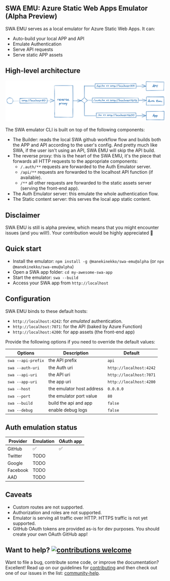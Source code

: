 ## SWA EMU: Azure Static Web Apps Emulator (Alpha Preview)

SWA EMU serves as a local emulator for Azure Static Web Apps. It can:

- Auto-build your local APP and API
- Emulate Authentication
- Serve API requests
- Serve static APP assets

## High-level architecture

![swa emulator architecture](./docs/swa-emu-architecture.png)

The SWA emulator CLI is built on top of the following components:

- The Builder: reads the local SWA github workflow flow and builds both the APP and API according to the user's config. And pretty much like SWA, if the user isn't using an API, SWA EMU will skip the API build.
- The reverse proxy: this is the heart of the SWA EMU, it's the piece that forwards all HTTP requests to the appropriate components:
  - `/.auth/**` requests are forwarded to the Auth Emulator server.
  - `/api/**` requests are forwarded to the localhost API function (if available).
  - `/**` all other requests are forwarded to the static assets server (serving the front-end app).
- The Auth Emulator server: this emulate the whole authentication flow.
- The Static content server: this serves the local app static content.

## Disclaimer

SWA EMU is still is alpha preview, which means that you might encounter issues (and you will!). Your contribution would be highly appreciated 🙏

## Quick start

- Install the emulator: `npm install -g @manekinekko/swa-emu@alpha` (or `npx @manekinekko/swa-emu@alpha`)
- Open a SWA app folder: `cd my-awesome-swa-app`
- Start the emulator: `swa --build`
- Access your SWA app from `http://localhost`

## Configuration

SWA EMU binds to these default hosts:

- `http://localhost:4242`: for _emulated_ authentication.
- `http://localhost:7071`: for the API (baked by Azure Function)
- `http://localhost:4200`: for app assets (the front-end app)

Provide the following options if you need to override the default values:

| Options            | Description               | Default                 |
| ------------------ | ------------------------- | ----------------------- |
| `swa --api-prefix` | the API prefix            | `api`                   |
| `swa --auth-uri`   | the Auth uri              | `http://localhost:4242` |
| `swa --api-uri`    | the API uri               | `http://localhost:7071` |
| `swa --app-uri`    | the app uri               | `http://localhost:4200` |
| `swa --host`       | the emulator host address | `0.0.0.0`               |
| `swa --port`       | the emulator port value   | `80`                    |
| `swa --build`      | build the api and app     | `false`                 |
| `swa --debug`      | enable debug logs         | `false`                 |

## Auth emulation status

| Provider | Emulation | OAuth app |
| -------- | --------- | --------- |
| GitHub   | ✅        | ✅        |
| Twitter  | TODO      |           |
| Google   | TODO      |           |
| Facebook | TODO      |           |
| AAD      | TODO      |           |

## Caveats

- Custom routes are not supported.
- Authorization and roles are not supported.
- Emulator is serving all traffic over HTTP. HTTPS traffic is not yet supported.
- GitHub OAuth tokens are provided as-is for dev purposes. You should create your own OAuth GitHub app!

## Want to help? [![contributions welcome](https://img.shields.io/badge/contributions-welcome-brightgreen.svg?style=flat)](https://github.com/manekinekko/swa-emu/issues)

Want to file a bug, contribute some code, or improve the documentation? Excellent! Read up on our guidelines for [contributing](https://github.com/manekinekko/swa-emu/blob/master/CONTRIBUTING.md) and then check out one of our issues in the list: [community-help](https://github.com/manekinekko/swa-emu/issues).
